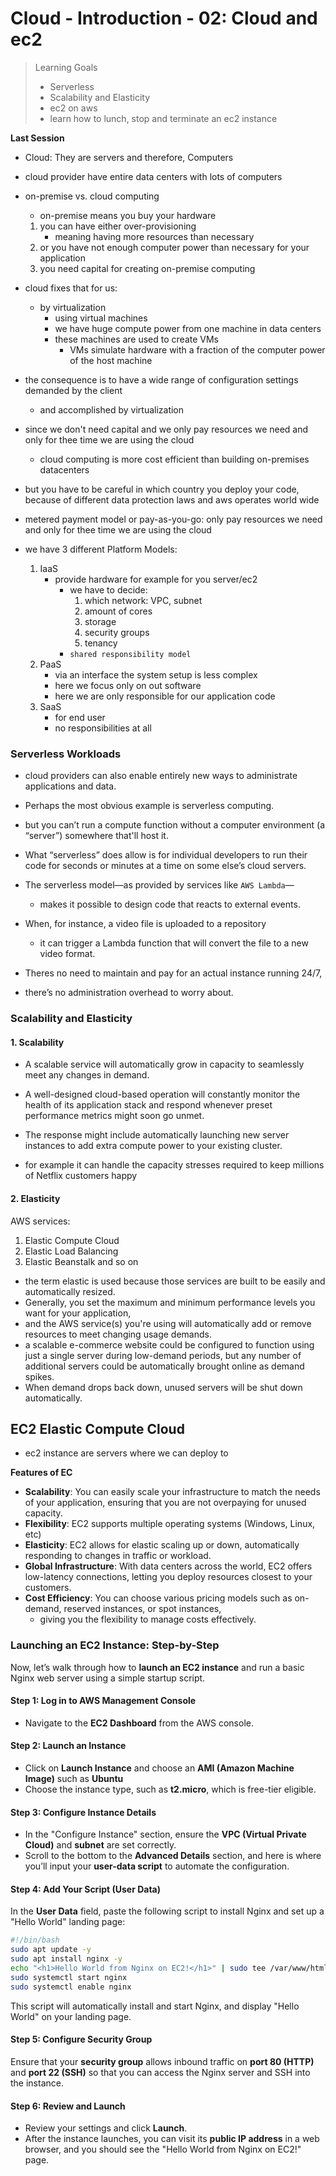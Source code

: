 # Cloud - Introduction - 02: Cloud and ec2

> Learning Goals
>- Serverless
>- Scalability and Elasticity
>- ec2 on aws
>- learn how to lunch, stop and terminate an ec2 instance


**Last Session**

- Cloud: They are servers and therefore, Computers
- cloud provider have entire data centers with lots of computers

- on-premise vs. cloud computing
    - on-premise means you buy your hardware
    1. you can have either over-provisioning
        - meaning having more resources than necessary
    2. or you have not enough computer power than necessary for your application
    3. you need capital for creating on-premise computing

- cloud fixes that for us:
    - by virtualization
        - using virtual machines
        - we have huge compute power from one machine in data centers
        - these machines are used to create VMs 
            - VMs simulate hardware with a fraction of the computer power of the host machine
- the consequence is to have a wide range of configuration settings demanded by the client
    - and accomplished by virtualization

- since we don't need capital and we only pay  resources we need and only for thee time we are using the cloud
    - cloud computing is more cost efficient than building on-premises datacenters

- but you have to be careful in which country you deploy your code, because of different data protection laws
 and aws operates world wide

- metered payment model or pay-as-you-go: only pay  resources we need and only for thee time we are using the cloud


- we have 3 different Platform Models:
    1. IaaS
        - provide hardware for example for you server/ec2 
            - we have to decide:
                1. which network: VPC, subnet
                2. amount of cores
                3. storage
                4. security groups
                5. tenancy
            - `shared responsibility model`
    2. PaaS
        - via an interface the system setup is less complex
        - here we focus only on out software
        - here we are only responsible for our application code
    3. SaaS
        - for end user 
        - no responsibilities at all

### Serverless Workloads

- cloud providers can also enable entirely new ways to administrate applications and data.
- Perhaps the most obvious example is serverless computing.

- but you can’t run a compute function without a computer environment (a “server”) somewhere that'll host it.
- What “serverless” does allow is for individual developers to run their code for seconds or minutes at
a time on some else’s cloud servers.

- The serverless model—as provided by services like `AWS Lambda`—
    - makes it possible to design code that reacts to external events. 
- When, for instance, a video file is uploaded to a repository
    - it can trigger a Lambda function that will convert the file to a new video format. 
- Theres no need to maintain and pay for an actual instance running 24/7,
- there’s no administration overhead to worry about.


### Scalability and Elasticity

#### 1. Scalability

- A scalable service will automatically grow in capacity to seamlessly meet any changes
in demand. 

- A well-designed cloud-based operation will constantly monitor the health
of its application stack and respond whenever preset performance metrics might soon go unmet.

- The response might include automatically launching new server instances
to add extra compute power to your existing cluster. 

- for example it can handle the capacity stresses required to keep millions
of Netflix customers happy

#### 2. Elasticity

AWS services:
1. Elastic Compute Cloud
2. Elastic Load Balancing
3. Elastic Beanstalk
and so on

- the term elastic is used because those services are built to be easily and automatically resized.
- Generally, you set the maximum and minimum performance levels you want for your application,
- and the AWS service(s) you're using will automatically add or remove resources to meet changing usage demands.
- a scalable e-commerce website could be configured to function using just a single server during
low-demand periods, but any number of additional servers could be automatically
brought online as demand spikes.
- When demand drops back down, unused servers will be shut down automatically.

## EC2 Elastic Compute Cloud

- ec2 instance are servers where we can deploy to

**Features of EC**

- **Scalability**: You can easily scale your infrastructure to match the needs of your application, ensuring that you are not overpaying for unused capacity.
- **Flexibility**: EC2 supports multiple operating systems (Windows, Linux, etc)
- **Elasticity**: EC2 allows for elastic scaling up or down, automatically responding to changes in traffic or workload.
- **Global Infrastructure**: With data centers across the world, EC2 offers low-latency connections, letting you deploy resources closest to your customers.
- **Cost Efficiency**: You can choose various pricing models such as on-demand, reserved instances, or spot instances, 
    - giving you the flexibility to manage costs effectively.

### Launching an EC2 Instance: Step-by-Step
Now, let’s walk through how to **launch an EC2 instance** and run a basic Nginx web server using a simple startup script.

#### **Step 1: Log in to AWS Management Console**
- Navigate to the **EC2 Dashboard** from the AWS console.

#### **Step 2: Launch an Instance**
- Click on **Launch Instance** and choose an **AMI (Amazon Machine Image)** such as **Ubuntu** 
- Choose the instance type, such as **t2.micro**, which is free-tier eligible.

#### **Step 3: Configure Instance Details**
- In the "Configure Instance" section, ensure the **VPC (Virtual Private Cloud)** and **subnet** are set correctly.
- Scroll to the bottom to the **Advanced Details** section, and here is where you’ll input your **user-data script** to automate the configuration.

#### **Step 4: Add Your Script (User Data)**
In the **User Data** field, paste the following script to install Nginx and set up a "Hello World" landing page:

```bash
#!/bin/bash
sudo apt update -y
sudo apt install nginx -y
echo "<h1>Hello World from Nginx on EC2!</h1>" | sudo tee /var/www/html/index.nginx-debian.html
sudo systemctl start nginx
sudo systemctl enable nginx
```

This script will automatically install and start Nginx, and display "Hello World" on your landing page.

#### **Step 5: Configure Security Group**
Ensure that your **security group** allows inbound traffic on **port 80 (HTTP)** and **port 22 (SSH)** so that you can access the Nginx server and SSH into the instance.

#### **Step 6: Review and Launch**
- Review your settings and click **Launch**.
- After the instance launches, you can visit its **public IP address** in a web browser, and you should see the "Hello World from Nginx on EC2!" page.



